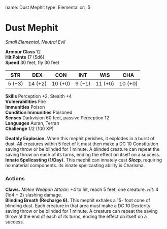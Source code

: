 name: Dust Mephit
type: Elemental
cr: .5

# Dust Mephit 
_Small Elemental, Neutral Evil_

**Armour Class** 12    
**Hit Points** 17 (5d6)    
**Speed** 30 feet, fly 30 feet 

| STR     | DEX     | CON     | INT     | WIS     | CHA     |
|---------|---------|---------|---------|---------|---------|
| 5 (−3)  | 14 (+2) | 10 (+0) | 9 (−1)  | 11 (+0) | 10 (+0) |

**Skills** Perception +2, Stealth +4    
**Vulnerabilities** Fire    
**Immunities** Poison    
**Condition Immunities** Poisoned    
**Senses** Darkvision 60 feet, passive Perception 12    
**Languages** Auran, Terran    
**Challenge** 1/2 (100 XP) 

**Deathly Explosion.** When this mephit perishes, it explodes in a burst of dust. All creatures within 5 feet of it must then make a DC 10 Constitution saving throw or be blinded for 1 minute. A blinded creature can repeat the saving throw on each of its turns, ending the effect on itself on a success.    
**Innate Spellcasting (1/Day).** This mephit can innately cast **_Sleep_**, requiring no material components. Its innate spellcasting ability is Charisma. 

### Actions    
**Claws.** _Melee Weapon Attack:_ +4 to hit, reach 5 feet, one creature. _Hit:_ 4 (1d4 + 2) slashing damage.    
**Blinding Breath (Recharge 6).** This mephit exhales a 15- foot cone of blinding dust. Each creature in that area must make a DC 10 Dexterity saving throw or be blinded for 1 minute. A creature can repeat the saving throw at the end of each of its turns, ending the effect on itself on a success.

